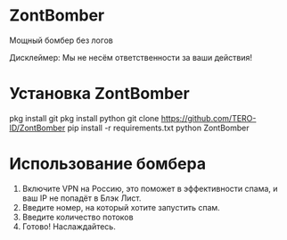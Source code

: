 # ZontBomber
Мощный бомбер без логов

Дисклеймер: Мы не несём ответственности за ваши действия!

# Установка ZontBomber

pkg install git
pkg install python
git clone https://github.com/TERO-ID/ZontBomber
pip install -r requirements.txt
python ZontBomber

# Использование бомбера

1. Включите VPN на Россию, это поможет в эффективности спама, и ваш IP не попадёт в Блэк Лист.
2. Введите номер, на который хотите запустить спам.
3. Введите количество потоков
4. Готово! Наслаждайтесь.

